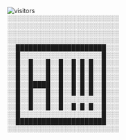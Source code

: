 
![visitors](https://vbr.nathanchung.dev/badge?page_id=Bojjiiii.Bojjiiiii&color=00cf00)      
░░░░░░░░░░░░░░░░░░░░░░░░░░  
░░░░░░░░░░░░░░░░░░░░░░░░░░  
░░░░░░░░░░░░░░░░░░░░░░░░░░  
░░░░░░░░░░░░░░░░░░░░░░░░░░  
░░█████████████████████░░░  
░░█░░░░░░░░░░░░░░░░░░░█░░░  
░░█░░█░░░█░░█░░█░█░█░░█░░░  
░░█░░█░░░█░░█░░█░█░█░░█░░░  
░░█░░█░░░█░░█░░█░█░█░░█░░░  
░░█░░█████░░█░░█░█░█░░█░░░  
░░█░░█░░░█░░█░░█░█░█░░█░░░  
░░█░░█░░░█░░█░░░░░░░░░█░░░  
░░█░░█░░░█░░█░░█░█░█░░█░░░  
░░█░░░░░░░░░░░░░░░░░░░█░░░  
░░█████████████████████░░░  
░░░░░░░░░░░░░░░░░░░░░░░░░░  

